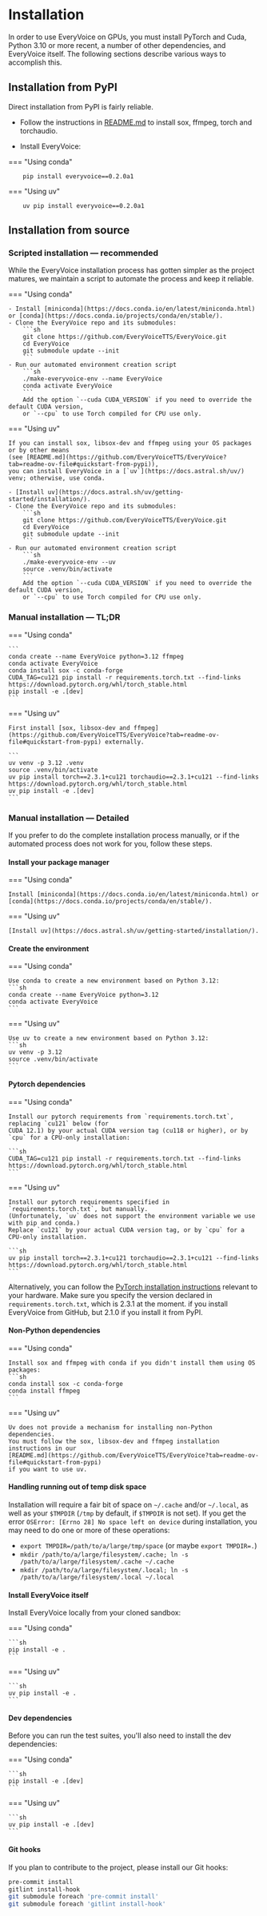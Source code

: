 # Installation

In order to use EveryVoice on GPUs, you must install PyTorch and Cuda, Python 3.10 or more recent, a number of other dependencies, and EveryVoice itself. The following sections describe various ways to accomplish this.

## Installation from PyPI

Direct installation from PyPI is fairly reliable.

 - Follow the instructions in [README.md](https://github.com/EveryVoiceTTS/EveryVoice?tab=readme-ov-file) to install sox, ffmpeg, torch and torchaudio.

 - Install EveryVoice:

=== "Using conda"

        pip install everyvoice==0.2.0a1

=== "Using uv"

        uv pip install everyvoice==0.2.0a1

## Installation from source

### Scripted installation &mdash; recommended

While the EveryVoice installation process has gotten simpler as the project matures,
we maintain a script to automate the process and keep it reliable.

=== "Using conda"

	- Install [miniconda](https://docs.conda.io/en/latest/miniconda.html) or [conda](https://docs.conda.io/projects/conda/en/stable/).
	- Clone the EveryVoice repo and its submodules:
		```sh
		git clone https://github.com/EveryVoiceTTS/EveryVoice.git
		cd EveryVoice
		git submodule update --init
		```
	- Run our automated environment creation script
		```sh
		./make-everyvoice-env --name EveryVoice
		conda activate EveryVoice
		```
		Add the option `--cuda CUDA_VERSION` if you need to override the default CUDA version,
		or `--cpu` to use Torch compiled for CPU use only.

=== "Using uv"

	If you can install sox, libsox-dev and ffmpeg using your OS packages or by other means
	(see [README.md](https://github.com/EveryVoiceTTS/EveryVoice?tab=readme-ov-file#quickstart-from-pypi)),
	you can install EveryVoice in a [`uv`](https://docs.astral.sh/uv/) venv; otherwise, use conda.

    - [Install uv](https://docs.astral.sh/uv/getting-started/installation/).
	- Clone the EveryVoice repo and its submodules:
		```sh
		git clone https://github.com/EveryVoiceTTS/EveryVoice.git
		cd EveryVoice
		git submodule update --init
		```
	- Run our automated environment creation script
		```sh
		./make-everyvoice-env --uv
		source .venv/bin/activate
		```
		Add the option `--cuda CUDA_VERSION` if you need to override the default CUDA version,
	    or `--cpu` to use Torch compiled for CPU use only.

### Manual installation &mdash; TL;DR

=== "Using conda"

	```
	conda create --name EveryVoice python=3.12 ffmpeg
	conda activate EveryVoice
	conda install sox -c conda-forge
	CUDA_TAG=cu121 pip install -r requirements.torch.txt --find-links https://download.pytorch.org/whl/torch_stable.html
	pip install -e .[dev]
	```

=== "Using uv"

    First install [sox, libsox-dev and ffmpeg](https://github.com/EveryVoiceTTS/EveryVoice?tab=readme-ov-file#quickstart-from-pypi) externally.

	```
	uv venv -p 3.12 .venv
	source .venv/bin/activate
	uv pip install torch==2.3.1+cu121 torchaudio==2.3.1+cu121 --find-links https://download.pytorch.org/whl/torch_stable.html
	uv pip install -e .[dev]
	```

### Manual installation &mdash; Detailed

If you prefer to do the complete installation process manually, or if the
automated process does not work for you, follow these steps.

#### Install your package manager

=== "Using conda"

	Install [miniconda](https://docs.conda.io/en/latest/miniconda.html) or [conda](https://docs.conda.io/projects/conda/en/stable/).

=== "Using uv"

    [Install uv](https://docs.astral.sh/uv/getting-started/installation/).

#### Create the environment

=== "Using conda"

	Use conda to create a new environment based on Python 3.12:
	```sh
	conda create --name EveryVoice python=3.12
	conda activate EveryVoice
	```

=== "Using uv"

    Use uv to create a new environment based on Python 3.12:
	```sh
	uv venv -p 3.12
	source .venv/bin/activate
	```

#### Pytorch dependencies

=== "Using conda"

	Install our pytorch requirements from `requirements.torch.txt`, replacing `cu121` below (for
	CUDA 12.1) by your actual CUDA version tag (cu118 or higher), or by `cpu` for a CPU-only installation:

	```sh
	CUDA_TAG=cu121 pip install -r requirements.torch.txt --find-links https://download.pytorch.org/whl/torch_stable.html
	```

=== "Using uv"

    Install our pytorch requirements specified in `requirements.torch.txt`, but manually.
	(Unfortunately, `uv` does not support the environment variable we use with pip and conda.)
	Replace `cu121` by your actual CUDA version tag, or by `cpu` for a CPU-only installation.

	```sh
	uv pip install torch==2.3.1+cu121 torchaudio==2.3.1+cu121 --find-links https://download.pytorch.org/whl/torch_stable.html
	```

Alternatively, you can follow the [PyTorch installation instructions](https://pytorch.org/get-started/locally/) relevant to your hardware.
Make sure you specify the version declared in `requirements.torch.txt`, which is 2.3.1 at the moment.
if you install EveryVoice from GitHub, but 2.1.0 if you install it from PyPI.

#### Non-Python dependencies

=== "Using conda"

	Install sox and ffmpeg with conda if you didn't install them using OS packages:
	```sh
	conda install sox -c conda-forge
	conda install ffmpeg
	```

=== "Using uv"

    Uv does not provide a mechanism for installing non-Python dependencies.
	You must follow the sox, libsox-dev and ffmpeg installation instructions in our
	[README.md](https://github.com/EveryVoiceTTS/EveryVoice?tab=readme-ov-file#quickstart-from-pypi)
	if you want to use uv.

#### Handling running out of temp disk space

Installation will require a fair bit of space on `~/.cache` and/or `~/.local`, as well as your `$TMPDIR`
(`/tmp` by default, if `$TMPDIR` is not set).  If you get the error
`OSError: [Errno 28] No space left on device` during installation, you may need
to do one or more of these operations:

 - `export TMPDIR=/path/to/a/large/tmp/space` (or maybe `export TMPDIR=.`)
 - `mkdir /path/to/a/large/filesystem/.cache; ln -s /path/to/a/large/filesystem/.cache ~/.cache`
 - `mkdir /path/to/a/large/filesystem/.local; ln -s /path/to/a/large/filesystem/.local ~/.local`

#### Install EveryVoice itself

Install EveryVoice locally from your cloned sandbox:

=== "Using conda"

	```sh
	pip install -e .
	```

=== "Using uv"

	```sh
	uv pip install -e .
	```

#### Dev dependencies

Before you can run the test suites, you'll also need to install the dev dependencies:

=== "Using conda"

	```sh
	pip install -e .[dev]
	```

=== "Using uv"

	```sh
	uv pip install -e .[dev]
	```

#### Git hooks

If you plan to contribute to the project, please install our Git hooks:

```sh
pre-commit install
gitlint install-hook
git submodule foreach 'pre-commit install'
git submodule foreach 'gitlint install-hook'
```
